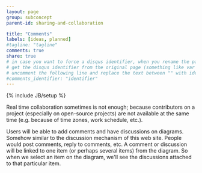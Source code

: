 ```yaml
---
layout: page
group: subconcept
parent-id: sharing-and-collaboration

title: "Comments"
labels: [ideas, planned]
#tagline: "tagline"
comments: true
share: true
# in case you want to force a disqus identifier, when you rename the page
# get the disqus identifier from the original page (something like var disqus_identifier = 'ident';),
# uncomment the following line and replace the text between "" with ident
#comments_identifier: "identifier"
---
```

{% include JB/setup %}

Real time collaboration sometimes is not enough; because contributors on a project (especially on open-source projects) are not available at the same time (e.g. because of time zones, work schedule, etc.).

Users will be able to add comments and have discussions on diagrams. Somehow similar to the discussion mechanism of this web site. People would post comments, reply to comments, etc. A comment or discussion will be linked to one item (or perhaps several items) from the diagram. So when we select an item on the diagram, we'll see the discussions attached to that particular item.
